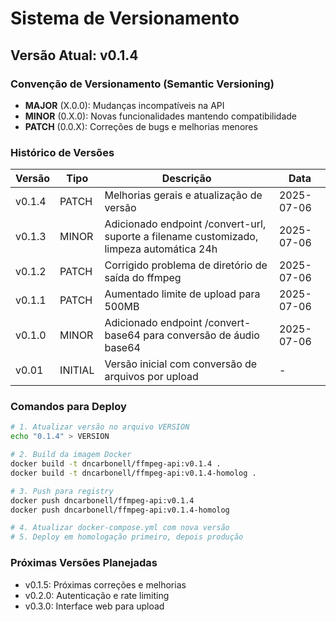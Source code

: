 # Sistema de Versionamento

## Versão Atual: v0.1.4

### Convenção de Versionamento (Semantic Versioning)

- **MAJOR** (X.0.0): Mudanças incompatíveis na API
- **MINOR** (0.X.0): Novas funcionalidades mantendo compatibilidade
- **PATCH** (0.0.X): Correções de bugs e melhorias menores

### Histórico de Versões

| Versão | Tipo | Descrição | Data |
|--------|------|-----------|------|
| v0.1.4 | PATCH | Melhorias gerais e atualização de versão | 2025-07-06 |
| v0.1.3 | MINOR | Adicionado endpoint /convert-url, suporte a filename customizado, limpeza automática 24h | 2025-07-06 |
| v0.1.2 | PATCH | Corrigido problema de diretório de saída do ffmpeg | 2025-07-06 |
| v0.1.1 | PATCH | Aumentado limite de upload para 500MB | 2025-07-06 |
| v0.1.0 | MINOR | Adicionado endpoint /convert-base64 para conversão de áudio base64 | 2025-07-06 |
| v0.01  | INITIAL | Versão inicial com conversão de arquivos por upload | - |

### Comandos para Deploy

```bash
# 1. Atualizar versão no arquivo VERSION
echo "0.1.4" > VERSION

# 2. Build da imagem Docker
docker build -t dncarbonell/ffmpeg-api:v0.1.4 .
docker build -t dncarbonell/ffmpeg-api:v0.1.4-homolog .

# 3. Push para registry
docker push dncarbonell/ffmpeg-api:v0.1.4
docker push dncarbonell/ffmpeg-api:v0.1.4-homolog

# 4. Atualizar docker-compose.yml com nova versão
# 5. Deploy em homologação primeiro, depois produção
```

### Próximas Versões Planejadas

- v0.1.5: Próximas correções e melhorias
- v0.2.0: Autenticação e rate limiting
- v0.3.0: Interface web para upload